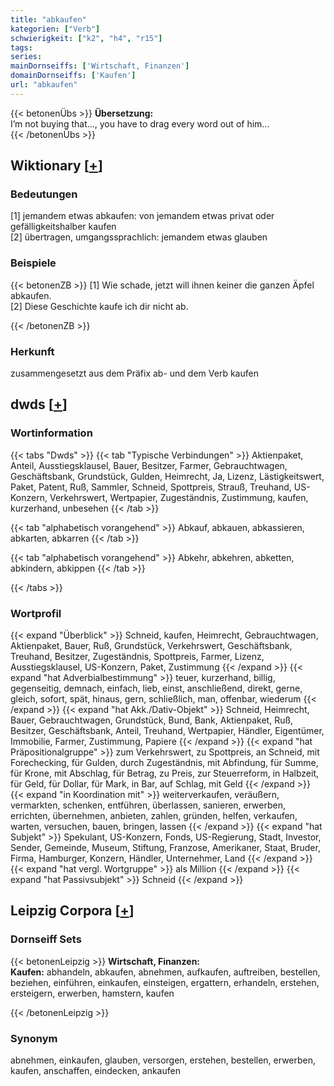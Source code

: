 ```yaml
---
title: "abkaufen"
kategorien: ["Verb"]
schwierigkeit: ["k2", "h4", "r15"]
tags:
series:
mainDornseiffs: ['Wirtschaft, Finanzen']
domainDornseiffs: ['Kaufen']
url: "abkaufen"
---
```


{{< betonenÜbs >}}
**Übersetzung:**  
I’m not buying that..., you have to drag every word out of him...  
{{< /betonenÜbs >}}

## Wiktionary [[+](https://de.wiktionary.org/wiki/abkaufen)]

### Bedeutungen
[1] jemandem etwas abkaufen: von jemandem etwas privat oder gefälligkeitshalber kaufen  
[2] übertragen, umgangssprachlich: jemandem etwas glauben  

### Beispiele
{{< betonenZB >}}
[1] Wie schade, jetzt will ihnen keiner die ganzen Äpfel abkaufen.  
[2] Diese Geschichte kaufe ich dir nicht ab.  

{{< /betonenZB >}}
### Herkunft
zusammengesetzt aus dem Präfix ab- und dem Verb kaufen  



## dwds [[+](https://www.dwds.de/wb/abkaufen)]

### Wortinformation
{{< tabs "Dwds" >}}
{{< tab "Typische Verbindungen" >}}
Aktienpaket, Anteil, Ausstiegsklausel, Bauer, Besitzer, Farmer, Gebrauchtwagen, Geschäftsbank, Grundstück, Gulden, Heimrecht, Ja, Lizenz, Lästigkeitswert, Paket, Patent, Ruß, Sammler, Schneid, Spottpreis, Strauß, Treuhand, US-Konzern, Verkehrswert, Wertpapier, Zugeständnis, Zustimmung, kaufen, kurzerhand, unbesehen
{{< /tab >}}

{{< tab "alphabetisch vorangehend" >}}
Abkauf, abkauen, abkassieren, abkarten, abkarren
{{< /tab >}}

{{< tab "alphabetisch vorangehend" >}}
Abkehr, abkehren, abketten, abkindern, abkippen
{{< /tab >}}

{{< /tabs >}}

### Wortprofil
{{< expand "Überblick" >}} Schneid, kaufen, Heimrecht, Gebrauchtwagen, Aktienpaket, Bauer, Ruß, Grundstück, Verkehrswert, Geschäftsbank, Treuhand, Besitzer, Zugeständnis, Spottpreis, Farmer, Lizenz, Ausstiegsklausel, US-Konzern, Paket, Zustimmung {{< /expand >}}
{{< expand "hat Adverbialbestimmung" >}} teuer, kurzerhand, billig, gegenseitig, demnach, einfach, lieb, einst, anschließend, direkt, gerne, gleich, sofort, spät, hinaus, gern, schließlich, man, offenbar, wiederum {{< /expand >}}
{{< expand "hat Akk./Dativ-Objekt" >}} Schneid, Heimrecht, Bauer, Gebrauchtwagen, Grundstück, Bund, Bank, Aktienpaket, Ruß, Besitzer, Geschäftsbank, Anteil, Treuhand, Wertpapier, Händler, Eigentümer, Immobilie, Farmer, Zustimmung, Papiere {{< /expand >}}
{{< expand "hat Präpositionalgruppe" >}} zum Verkehrswert, zu Spottpreis, an Schneid, mit Forechecking, für Gulden, durch Zugeständnis, mit Abfindung, für Summe, für Krone, mit Abschlag, für Betrag, zu Preis, zur Steuerreform, in Halbzeit, für Geld, für Dollar, für Mark, in Bar, auf Schlag, mit Geld {{< /expand >}}
{{< expand "in Koordination mit" >}} weiterverkaufen, veräußern, vermarkten, schenken, entführen, überlassen, sanieren, erwerben, errichten, übernehmen, anbieten, zahlen, gründen, helfen, verkaufen, warten, versuchen, bauen, bringen, lassen {{< /expand >}}
{{< expand "hat Subjekt" >}} Spekulant, US-Konzern, Fonds, US-Regierung, Stadt, Investor, Sender, Gemeinde, Museum, Stiftung, Franzose, Amerikaner, Staat, Bruder, Firma, Hamburger, Konzern, Händler, Unternehmer, Land {{< /expand >}}
{{< expand "hat vergl. Wortgruppe" >}} als Million {{< /expand >}}
{{< expand "hat Passivsubjekt" >}} Schneid {{< /expand >}}

## Leipzig Corpora [[+](https://corpora.uni-leipzig.de/en/res?word=abkaufen&corpusId=deu_newscrawl-public_2018)]

### Dornseiff Sets
{{< betonenLeipzig >}}
**Wirtschaft, Finanzen:**  
**Kaufen:** abhandeln, abkaufen, abnehmen, aufkaufen, auftreiben, bestellen, beziehen, einführen, einkaufen, einsteigen, ergattern, erhandeln, erstehen, ersteigern, erwerben, hamstern, kaufen  

{{< /betonenLeipzig >}}

### Synonym
abnehmen, einkaufen, glauben, versorgen, erstehen, bestellen, erwerben, kaufen, anschaffen, eindecken, ankaufen

